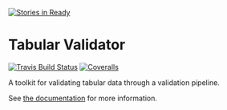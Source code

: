 [![Stories in Ready](https://badge.waffle.io/okfn/tabular-validator.png?label=ready&title=Ready)](https://waffle.io/okfn/tabular-validator)
# Tabular Validator

[![Travis Build Status](https://travis-ci.org/okfn/tabular-validator.svg?branch=master)](https://travis-ci.org/okfn/tabular-validator)
[![Coveralls](http://img.shields.io/coveralls/okfn/tabular-validator.svg?branch=master)](https://coveralls.io/r/okfn/tabular-validator?branch=master)

A toolkit for validating tabular data through a validation pipeline.

See [the documentation](http://tabular-validator.readthedocs.org/en/latest/) for more information.
